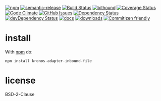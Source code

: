 [![npm](https://img.shields.io/npm/v/kronos-adapter-inbound-file.svg)](https://www.npmjs.com/package/kronos-adapter-inbound-file)
[![semantic-release](https://img.shields.io/badge/%20%20%F0%9F%93%A6%F0%9F%9A%80-semantic--release-e10079.svg)](https://github.com/Kronos-Integration/kronos-adapter-inbound-file)
[![Build Status](https://secure.travis-ci.org/Kronos-Integration/kronos-adapter-inbound-file.png)](http://travis-ci.org/Kronos-Integration/kronos-adapter-inbound-file)
[![bithound](https://www.bithound.io/github/Kronos-Integration/kronos-adapter-inbound-file/badges/score.svg)](https://www.bithound.io/github/Kronos-Integration/kronos-adapter-inbound-file)
[![Coverage Status](https://coveralls.io/repos/Kronos-Integration/kronos-adapter-inbound-file/badge.svg)](https://coveralls.io/r/Kronos-Integration/kronos-adapter-inbound-file)
[![Code Climate](https://codeclimate.com/github/Kronos-Integration/kronos-adapter-inbound-file/badges/gpa.svg)](https://codeclimate.com/github/Kronos-Integration/kronos-adapter-inbound-file)
[![GitHub Issues](https://img.shields.io/github/issues/Kronos-Integration/kronos-adapter-inbound-file.svg?style=flat-square)](https://github.com/Kronos-Integration/kronos-adapter-inbound-file/issues)
[![Dependency Status](https://david-dm.org/Kronos-Integration/kronos-adapter-inbound-file.svg)](https://david-dm.org/Kronos-Integration/kronos-adapter-inbound-file)
[![devDependency Status](https://david-dm.org/Kronos-Integration/kronos-adapter-inbound-file/dev-status.svg)](https://david-dm.org/Kronos-Integration/kronos-adapter-inbound-file#info=devDependencies)
[![docs](http://inch-ci.org/github/Kronos-Integration/kronos-adapter-inbound-file.svg?branch=master)](http://inch-ci.org/github/Kronos-Integration/kronos-adapter-inbound-file)
[![downloads](http://img.shields.io/npm/dm/kronos-adapter-inbound-file.svg?style=flat-square)](https://npmjs.org/package/kronos-adapter-inbound-file)
[![Commitizen friendly](https://img.shields.io/badge/commitizen-friendly-brightgreen.svg)](http://commitizen.github.io/cz-cli/)

install
=======

With [npm](http://npmjs.org) do:

```shell
npm install kronos-adapter-inbound-file
```

license
=======

BSD-2-Clause
